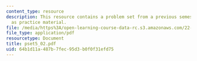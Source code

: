 ```yaml
---
content_type: resource
description: This resource contains a problem set from a previous semester, provided
  as practice material.
file: /media/https%3A/open-learning-course-data-rc.s3.amazonaws.com/22-611j-introduction-to-plasma-physics-i-fall-2006/64b1d11a487b7fec95d3b0f0f31efd75_pset5_02.pdf
file_type: application/pdf
resourcetype: Document
title: pset5_02.pdf
uid: 64b1d11a-487b-7fec-95d3-b0f0f31efd75
---
```

